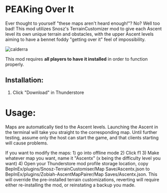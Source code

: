 # PEAKing Over It

Ever thought to yourself "these maps aren't heard enough!"? No? Well too bad! This mod utilizes Snosz's TerrainCustomizer mod to give each Ascent level its own unique terrain and obstacles, with the upper Ascent levels aiming to have a bennet foddy "getting over it" feel of impossibility. 

![calderra](https://i.postimg.cc/Mp2r5jz5/20250903154320-1.jpg)

This mod requires **all players to have it installed** in order to function properly.

## Installation: 
1) Click "Download" in Thunderstore

# Usage:
  Maps are automatically tied to the Ascent levels. Launching the Ascent in the terminal will take you straight to the corresponding map. 
  Until further testing, assume only the host can start the game, and that clients starting will cause problems.

  If you want to modify the maps:
    1) go into offline mode
    2) Click f1
    3) Make whatever map you want, name it "Ascentx" (x being the difficulty level you want)
    4) Open your Thunderstore mod profile storage location, copy BepInEx/plugins/Snosz-TerrainCustomiser/Map Save/Ascentx.json to BepInEx/plugins/Zobiah-AscentMapPairer/Map Saves/Ascentx.json.
       This will override the pre-installed terrain customizations, reverting will require either re-installing the mod, or reinstating a backup you made.
